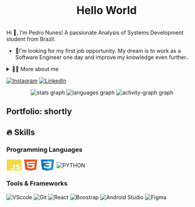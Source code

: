 <!--título-->
<div id="user-content-toc">
  <ul align="center">
    <summary><h1 style="display: inline-block">Hello World</h1></summary>
</div>

<!-- Presentation -->
<p>
  Hi 👋, I'm Pedro Nunes! A passionate Analysis of Systems Development student from Brazil.
  
  - 🔭I'm looking for my first job opportunity. My dream is to work as a Software Engineer one day and improve my knowledge even further..
</p>

<!-- Dropdown -->
<details>
  <summary>👨‍💻 More about me</summary>

  - 💬 I am 19 years old, currently living in Brazil. I have experience with HTML/CSS/JS, Bootstrap and React.

  - ⚡I'm falling more and more in love with this area of ​​technology, I'm learning to read books now and it's become part of my day, and I'm looking for freelance jobs to test my knowledge in web development.\o/
</details>

<!-- Links -->
[![Instagram](https://img.shields.io/badge/Instagram-E4405F?style=for-the-badge&logo=instagram&logoColor=white)](https://www.instagram.com/pedro.nunix/)
[![LinkedIn](https://img.shields.io/badge/LinkedIn-0077B5?style=for-the-badge&logo=linkedin&logoColor=white)](https://www.linkedin.com/in/devpedronunes/)

<!-- GithubStats -->
<div align="center">
  <img src="https://github-readme-stats.vercel.app/api?username=devnunes7&hide_title=false&hide_rank=false&show_icons=true&include_all_commits=true&count_private=true&disable_animations=false&theme=dark&locale=en&hide_border=false&order=1" height="150" alt="stats graph"  />
  <img src="https://github-readme-stats.vercel.app/api/top-langs?username=devnunes7&locale=en&hide_title=false&layout=compact&card_width=320&langs_count=5&theme=dark&hide_border=false&order=2" height="150" alt="languages graph"  />
  <img src="https://github-readme-activity-graph.vercel.app/graph?username=devnunes7&radius=16&theme=redical&area=true&order=5" height="300" alt="activity-graph graph"  />
</div>

###

<!-- Portfolio -->
## Portfolio: shortly


<!-- imagem -->
<p align="left">
  
</p>

## 🔥 Skills
<!-- Skills: Programming Languages -->
  <div style="flex-basis: 48%;">
    <h3>Programming Languages</h3>
    <img align="center" alt="Js" height="30" width="40" src="https://raw.githubusercontent.com/devicons/devicon/master/icons/javascript/javascript-plain.svg">
    <img align="center" alt="HTML" height="30" width="40" src="https://raw.githubusercontent.com/devicons/devicon/master/icons/html5/html5-original.svg">
    <img align="center" alt="CSS" height="30" width="40" src="https://raw.githubusercontent.com/devicons/devicon/master/icons/css3/css3-original.svg">
    <img align="center" alt="PYTHON" height="35" width="40" src="https://cdn.jsdelivr.net/gh/devicons/devicon@latest/icons/python/python-original.svg" />
  </div>
  
  <!-- Skills: Tools & Frameworks -->
  <div style="flex-basis: 48%;">
    <h3>Tools & Frameworks</h3>
    <img align="center" alt="VScode" height="30" width="40" src="https://cdn.jsdelivr.net/gh/devicons/devicon/icons/vscode/vscode-original.svg">
    <img align="center" alt="Git" height="30" width="40" src="https://cdn.jsdelivr.net/gh/devicons/devicon/icons/git/git-original.svg">
    <img align="center" alt="React" src="https://cdn.jsdelivr.net/gh/devicons/devicon@latest/icons/react/react-original.svg"  width="40" height="35" />
    <img align="center" alt="Boostrap" src="https://cdn.jsdelivr.net/gh/devicons/devicon@latest/icons/bootstrap/bootstrap-original.svg" width="40" height="35" />
    <img align="center" alt="Android Studio" src="https://cdn.jsdelivr.net/gh/devicons/devicon@latest/icons/androidstudio/androidstudio-original.svg" width="40" height="35"/>
    <img   align="center" alt="Figma"  src="https://cdn.jsdelivr.net/gh/devicons/devicon@latest/icons/figma/figma-original.svg" width="40" height="35" />
  </div>
  
 
